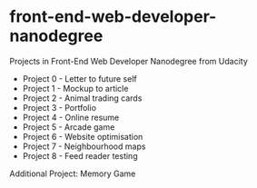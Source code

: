 # front-end-web-developer-nanodegree
Projects in Front-End Web Developer Nanodegree from Udacity

* Project 0 - Letter to future self
* Project 1 - Mockup to article
* Project 2 - Animal trading cards
* Project 3 - Portfolio
* Project 4 - Online resume
* Project 5 - Arcade game
* Project 6 - Website optimisation
* Project 7 - Neighbourhood maps
* Project 8 - Feed reader testing

Additional Project:
Memory Game